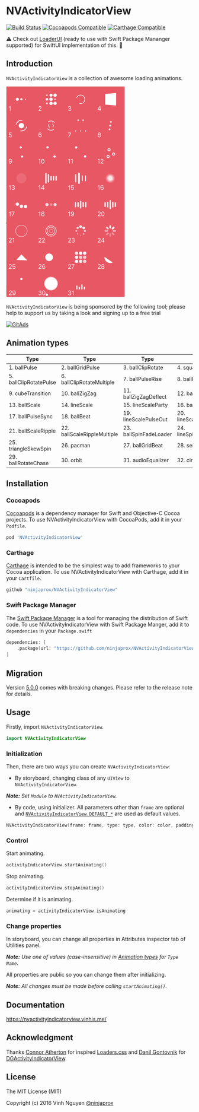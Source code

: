 # NVActivityIndicatorView

[![Build Status](https://travis-ci.com/ninjaprox/NVActivityIndicatorView.svg?branch=master)](https://travis-ci.com/ninjaprox/NVActivityIndicatorView)
[![Cocoapods Compatible](https://img.shields.io/cocoapods/v/NVActivityIndicatorView.svg)](https://img.shields.io/cocoapods/v/NVActivityIndicatorView.svg)
[![Carthage Compatible](https://img.shields.io/badge/Carthage-compatible-4BC51D.svg?style=flat)](https://github.com/Carthage/Carthage)

⚠️ Check out [LoaderUI](https://github.com/ninjaprox/LoaderUI) (ready to use with Swift Package Mananger supported) for SwiftUI implementation of this. 🎉

## Introduction

`NVActivityIndicatorView` is a collection of awesome loading animations.

![Demo](https://raw.githubusercontent.com/ninjaprox/NVActivityIndicatorView/master/Demo.gif)

`NVActivityIndicatorView` is being sponsored by the following tool; please help to support us by taking a look and signing up to a free trial

[![GitAds](https://images.gitads.io/NVActivityIndicatorView)](https://tracking.gitads.io/?repo=NVActivityIndicatorView)

## Animation types

| Type                   | Type                        | Type                   | Type                       |
| ---------------------- | --------------------------- | ---------------------- | -------------------------- |
| 1. ballPulse           | 2. ballGridPulse            | 3. ballClipRotate      | 4. squareSpin              |
| 5. ballClipRotatePulse | 6. ballClipRotateMultiple   | 7. ballPulseRise       | 8. ballRotate              |
| 9. cubeTransition      | 10. ballZigZag              | 11. ballZigZagDeflect  | 12. ballTrianglePath       |
| 13. ballScale          | 14. lineScale               | 15. lineScaleParty     | 16. ballScaleMultiple      |
| 17. ballPulseSync      | 18. ballBeat                | 19. lineScalePulseOut  | 20. lineScalePulseOutRapid |
| 21. ballScaleRipple    | 22. ballScaleRippleMultiple | 23. ballSpinFadeLoader | 24. lineSpinFadeLoader     |
| 25. triangleSkewSpin   | 26. pacman                  | 27. ballGridBeat       | 28. semiCircleSpin         |
| 29. ballRotateChase    | 30. orbit                   | 31. audioEqualizer     | 32. circleStrokeSpin       |

## Installation

### Cocoapods

[Cocoapods](https://cocoapods.org/#install) is a dependency manager for Swift and Objective-C Cocoa projects. To use NVActivityIndicatorView with CocoaPods, add it in your `Podfile`.

```ruby
pod 'NVActivityIndicatorView'
```

### Carthage

[Carthage](https://github.com/Carthage/Carthage#installing-carthage) is intended to be the simplest way to add frameworks to your Cocoa application. To use NVActivityIndicatorView with Carthage, add it in your `Cartfile`.

```ruby
github "ninjaprox/NVActivityIndicatorView"
```

### Swift Package Manager

The [Swift Package Manager](https://swift.org/package-manager/) is a tool for managing the distribution of Swift code. To use NVActivityIndicatorView with Swift Package Manger, add it to `dependencies` in your `Package.swift`

```swift
dependencies: [
    .package(url: "https://github.com/ninjaprox/NVActivityIndicatorView.git")
]
```

## Migration

Version [5.0.0](https://github.com/ninjaprox/NVActivityIndicatorView/releases/tag/5.0.0) comes with breaking changes. Please refer to the release note for details.

## Usage

Firstly, import `NVActivityIndicatorView`.

```swift
import NVActivityIndicatorView
```

### Initialization

Then, there are two ways you can create `NVActivityIndicatorView`:

-   By storyboard, changing class of any `UIView` to `NVActivityIndicatorView`.

_**Note:** Set `Module` to `NVActivityIndicatorView`._

-   By code, using initializer. All parameters other than `frame` are optional and [`NVActivityIndicatorView.DEFAULT_*`](https://nvactivityindicatorview.vinhis.me/Classes/NVActivityIndicatorView.html) are used as default values.

```swift
NVActivityIndicatorView(frame: frame, type: type, color: color, padding: padding)
```

### Control

Start animating.

```swift
activityIndicatorView.startAnimating()
```

Stop animating.

```swift
activityIndicatorView.stopAnimating()
```

Determine if it is animating.

```swift
animating = activityIndicatorView.isAnimating
```

### Change properties

In storyboard, you can change all properties in Attributes inspector tab of Utilities panel.

_**Note:** Use one of values (case-insensitive) in [Animation types](#animation-types) for `Type Name`._

All properties are public so you can change them after initializing.

_**Note:** All changes must be made before calling `startAnimating()`._

## Documentation

https://nvactivityindicatorview.vinhis.me/

## Acknowledgment

Thanks [Connor Atherton](https://github.com/ConnorAtherton) for inspired [Loaders.css](https://github.com/ConnorAtherton/loaders.css) and [Danil Gontovnik](https://github.com/gontovnik) for [DGActivityIndicatorView](https://github.com/gontovnik/DGActivityIndicatorView).

## License

The MIT License (MIT)

Copyright (c) 2016 Vinh Nguyen [@ninjaprox](http://twitter.com/ninjaprox)
